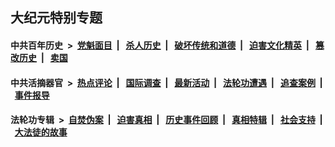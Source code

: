 ## 大纪元特别专题

#### 中共百年历史 &nbsp;>&nbsp; [党魁面目](indexes/nf1176107/README.md?11150430) &nbsp;| &nbsp; [杀人历史](indexes/nf1176106/README.md?11150430) &nbsp;| &nbsp; [破坏传统和道德](indexes/nf1176106/README.md?11150430) &nbsp;| &nbsp; [迫害文化精英](indexes/nf1176111/README.md?11150430) &nbsp;| &nbsp; [篡改历史](indexes/nf1176115/README.md?11150430) &nbsp;| &nbsp; [卖国](indexes/nf1176117/README.md?11150430) 

#### 中共活摘器官 &nbsp;>&nbsp; [热点评论](indexes/nf5879/README.md?11150430) &nbsp;| &nbsp; [国际调查](indexes/nf5947/README.md?11150430) &nbsp;| &nbsp; [最新活动](indexes/nf5883/README.md?11150430) &nbsp;| &nbsp; [法轮功遭遇](indexes/nf5881/README.md?11150430) &nbsp;| &nbsp; [追查案例](indexes/nf5880/README.md?11150430) &nbsp;| &nbsp; [事件报导](indexes/nf5877/README.md?11150430) 

#### 法轮功专辑 &nbsp;>&nbsp; [自焚伪案](indexes/nf5562/README.md?11150430) &nbsp;| &nbsp; [迫害真相](indexes/nf4379/README.md?11150430) &nbsp;| &nbsp; [历史事件回顾](indexes/nf5793/README.md?11150430) &nbsp;| &nbsp; [真相特辑](indexes/nf4389/README.md?11150430) &nbsp;| &nbsp; [社会支持](indexes/nf4386/README.md?11150430) &nbsp;| &nbsp; [大法徒的故事](indexes/nf1147481/README.md?11150430) 
